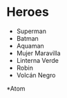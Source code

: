 # Heroes

* Superman
* Batman
* Aquaman
* Mujer Maravilla
* Linterna Verde
* Robin
* Volcán Negro

*Atom
